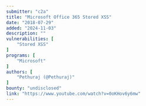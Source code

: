 ```yaml
---
submitter: "c2a"
title: "Microsoft Office 365 Stored XSS"
date: "2018-07-29"
added: "2024-11-03"
description: ""
vulnerabilities: [
    "Stored XSS"
]
programs: [
    "Microsoft"
]
authors: [
    "Pethuraj (@Pethuraj)"
]
bounty: "undisclosed"
link: "https://www.youtube.com/watch?v=0oKHov6y6mw"
---
```




